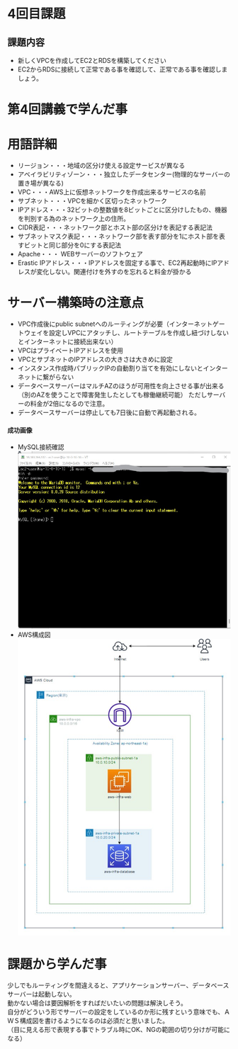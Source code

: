 # 4回目課題  
## 課題内容  
- 新しくVPCを作成してEC2とRDSを構築してください
- EC2からRDSに接続して正常である事を確認して、正常である事を確認しましょう。
# 第4回講義で学んだ事  
# 用語詳細  
- リージョン・・・地域の区分け使える設定サービスが異なる
- アベイラビリティゾーン・・・独立したデータセンター(物理的なサーバーの置き場が異なる)　
- VPC・・・AWS上に仮想ネットワークを作成出来るサービスの名前
- サブネット・・・VPCを細かく区切ったネットワーク  
- IPアドレス・・・32ビットの整数値を8ビットごとに区分けしたもの、機器を判別する為のネットワーク上の住所。  
- CIDR表記・・・ネットワーク部とホスト部の区分けを表記する表記法  
- サブネットマスク表記・・・ネットワーク部を表す部分を1にホスト部を表すビットと同じ部分を0にする表記法  
- Apache・・・ WEBサーバーのソフトウェア  
- Erastic IPアドレス・・・IPアドレスを固定する事で、EC2再起動時にIPアドレスが変化しない。関連付けを外すのを忘れると料金が掛かる
# サーバー構築時の注意点  
- VPC作成後にpublic subnetへのルーティングが必要（インターネットゲートウェイを設定しVPCにアタッチし、ルートテーブルを作成し紐づけしないとインターネットに接続出来ない） 
- VPCはプライベートIPアドレスを使用  
- VPCとサブネットのIPアドレスの大きさは大きめに設定  
- インスタンス作成時パブリックIPの自動割り当てを有効にしないとインターネットに繋がらない 
- データベースサーバーはマルチAZのほうが可用性を向上させる事が出来る（別のAZを使うことで障害発生したとしても稼働継続可能）
ただしサーバーの料金が2倍になるので注意。
- データベースサーバーは停止しても7日後に自動で再起動される。  

#### 成功画像  
- MySQL接続確認
![MySQL接続確認](images/MySQL接続確認.jpg)  
- AWS構成図
![AWS構成図](images/4回目課題AWS構成図.jpg)  
#  課題から学んだ事
少しでもルーティングを間違えると、アプリケーションサーバー、データベースサーバーは起動しない。  
動かない場合は要因解析をすればだいたいの問題は解決しそう。  
自分がどういう形でサーバーの設定をしているのか形に残すという意味でも、ＡＷＳ構成図を書けるようになるのは必須だと思いました。  
（目に見える形で表現する事でトラブル時にOK、NGの範囲の切り分けが可能になる）
